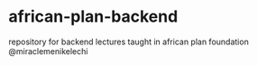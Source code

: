 # african-plan-backend
 repository for backend lectures taught in african plan foundation
 @miraclemenikelechi
